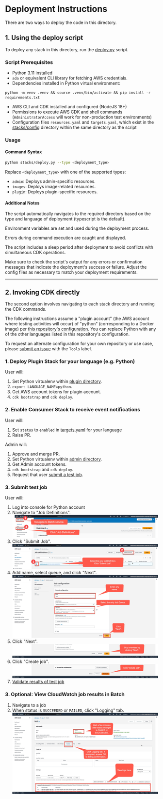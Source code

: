 # Deployment Instructions

There are two ways to deploy the code in this directory.

## 1. Using the deploy script

To deploy any stack in this directory, run the [deploy.py](stacks/deploy.py) script.

### Script Prerequisites

- Python 3.11 installed
- `ada` or equivalent CLI library for fetching AWS credentials.
- Dependencies installed in Python virtual environment:

```
python -m venv .venv && source .venv/bin/activate && pip install -r requirements.txt
```

- AWS CLI and CDK installed and configured (NodeJS 18+)
- Permissions to execute AWS CDK and shell commands (`AdministratorAccess` will work for non-production test environments)
- Configuration files `resources.yaml` and `targets.yaml`, which exist in the [stacks/config](stacks/config) directory within the same directory as the script

### Usage

#### Command Syntax

```bash
python stacks/deploy.py --type <deployment_type>
```

Replace `<deployment_type>` with one of the supported types:

- `admin`: Deploys admin-specific resources.
- `images`: Deploys image-related resources.
- `plugin`: Deploys plugin-specific resources.

#### Additional Notes

The script automatically navigates to the required directory based on the type and language of deployment (typescript is the default).

Environment variables are set and used during the deployment process.

Errors during command execution are caught and displayed.

The script includes a sleep period after deployment to avoid conflicts with simultaneous CDK operations.

Make sure to check the script's output for any errors or confirmation messages that indicate the deployment's success or failure. Adjust the config files as necessary to match your deployment requirements.

---

## 2. Invoking CDK directly

The second option involves navigating to each stack directory and running the CDK commands.

The following instructions assume a "plugin account" (the AWS account where testing activities will occur) of "python" (corresponding to a Docker image) per [this repository's configuration](config/targets.yaml).
You can replace Python with any of the other languages listed in this repository's configuration.

To request an alternate configuration for your own repository or use case, please [submit an issue](https://github.com/awsdocs/aws-doc-sdk-examples/issues/new?labels=type%2Fenhancement&labels=Tools&title=%5BEnhancement%5D%3A+Weathertop+Customization+Request&&) with the `Tools` label.

### 1. Deploy Plugin Stack for your language (e.g. Python)

User will:

1. Set Python virtualenv within [plugin directory](plugin/admin).
1. `export LANGUAGE_NAME=python`.
1. Get AWS account tokens for plugin account.
1. `cdk bootstrap` and `cdk deploy`.

### 2. Enable Consumer Stack to receive event notifications

User will:

1. Set `status` to `enabled` in [targets.yaml](config/targets.yaml) for your language
1. Raise PR.

Admin will:

1. Approve and merge PR.
1. Set Python virtualenv within [admin directory](stacks/admin).
1. Get Admin account tokens.
1. `cdk bootstrap` and `cdk deploy`.
1. Request that user [submit a test job](#3-submit-test-job).

### 3. Submit test job

User will:

1. Log into console for Python account
1. Navigate to "Job Definitions".
   ![](docs/validation-flow-1.jpg)
1. Click "Submit Job".
   ![](docs/validation-flow-2.jpg)
1. Add name, select queue, and click "Next".
   ![](docs/validation-flow-3.jpg)
1. Click "Next".
   ![](docs/validation-flow-4.jpg)
1. Click "Create job".
   ![](docs/validation-flow-5.jpg)
1. [Validate results of test job](#3-optional-view-test-job-results)

### 3. Optional: View CloudWatch job results in Batch

1. Navigate to a job
1. When status is `SUCCEEDED` or `FAILED`, click "Logging" tab.
   ![](docs/validation-flow-6.jpg)
